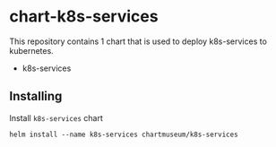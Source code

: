 # chart-k8s-services
This repository contains 1 chart that is used to deploy k8s-services to kubernetes.
- k8s-services

## Installing
Install `k8s-services` chart
```
helm install --name k8s-services chartmuseum/k8s-services
